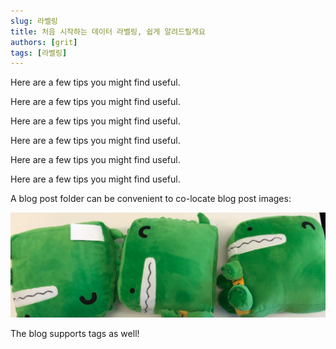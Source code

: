 ```yaml
---
slug: 라벨링
title: 처음 시작하는 데이터 라벨링, 쉽게 알려드릴게요
authors: [grit]
tags: [라벨링]
---
```


<!-- truncate -->

Here are a few tips you might find useful.

Here are a few tips you might find useful.

Here are a few tips you might find useful.

Here are a few tips you might find useful.

Here are a few tips you might find useful.

Here are a few tips you might find useful.




A blog post folder can be convenient to co-locate blog post images:

![Docusaurus Plushie](./docusaurus-plushie-banner.jpeg)

The blog supports tags as well!


